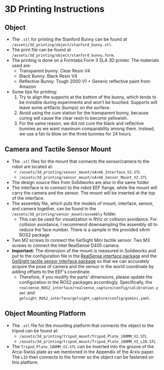 # 3D Printing Instructions

## Object
- The `.stl` for printing the Stanford Bunny can be found at `/assets/3d_printing/object/stanford_bunny.stl`.
- The print file can be found at `/assets/3d_printing/object/stanford_bunny.form`.
- The printing is done on a Formlabs Form 3 SLA 3D printer. The materials used are: 
    - Transparent bunny: Clear Resin V4
    - Black Bunny: Black Resin V4
    - Reflective Bunny: Tough 2000 V1 + Generic reflective paint from Amazon
- Some tips for printing:
    1. Try to align the supports at the bottom of the bunny, which tends to be invisible during experiments and won't be touched. Supports will leave some artifacts (bumps) on the surface.
    2. Avoid using the cure station for the transparent bunny, because curing will cause the clear resin to become yellowish.
    3. For the same reason, we did not cure the black and reflective bunnies as we want maximum comparability among them. Instead, we use a fan to blow on the three bunnies for 24 hours.

## Camera and Tactile Sensor Mount
- The `.stl` files for the mount that connects the sensor/camera to the robot are located at:
    - `/assets/3d_printing/sensor_mount/xArm6_Interface_V2.STL`
    - `/assets/3d_printing/sensor_mount/xArm6_Sensor_Mount_V2.STL`
- The design source files from Solidworks are also in the same folder
- The interface is to connect to the robot EEF flange, while the mount will carry the camera and the sensor. The mount will be inserted at the top of the interface.
- The assembly file, which puts the models of mount, interface, sensor, and camera together, can be found in the `/assets/3d_printing/sensor_mount/assembly` folder.
    - This can be used for visualization in RViz or collision avoidance. For collision avoidance, I recommend downsampling the assembly stl to reduce the face number. There is a sample in the provided xArm ROS2 package
- Two M2 screws to connect the GelSight Mini tactile sensor. Two M3 screws to connect the Intel RealSense D405 camera.
- **Important:** The dimension of the mount is measured in Solidworks and put to the configuration file in the [RealSense interface package](https://github.com/ai4ce/realsense_ROS2_interface) and the [GelSight tactile sensor interface package](https://github.com/ai4ce/gelsight_ROS2_interface) so that we can accurately acquire the pose of camera and the sensor in the world coordinate by adding offsets to the EEF's coordinate.
    - Therefore, if you modify the parts' dimensions, please update the configuration in the ROS2 packages accordingly. Specifically, the `realsense_ROS2_interface/realsense_capture/config/calibration.yaml` and `gelsight_ROS2_interface/gelsight_capture/config/gsmini.yaml`.

## Object Mounting Platform
- The `.stl` file for the mounting platform that connects the object to the tripod can be found at:
    - `/assets/3d_printing/tripod_mount/Tripod_Plate_180MM_V2.STL`
    - `/assets/3d_printing/tripod_mount/Tripod_Plate_180MM_V2_LID.STL`
- The `Tripod_Plate_180MM_V2.STL` can be inserted into the groove of the Arca-Swiss plate as we mentioned in the Appendix of the Arxiv paper. The `LID` then connects to the former so the object can be fastened on this platform.